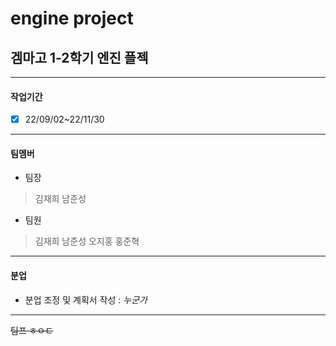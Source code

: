 # engine project
## 겜마고 1-2학기 엔진 플젝

___
#### 작업기간
* [x] 22/09/02~22/11/30
___
#### 팀멤버
* 팀장
> 김재희
> 남준성

* 팀원
> 김재희
> 남준성
> 오지홍
> 홍준혁  

___
#### 분업
* 분업 조정 및 계획서 작성 :
*누군가*
___
~~팀프 ㅎㅇㅌ~~
